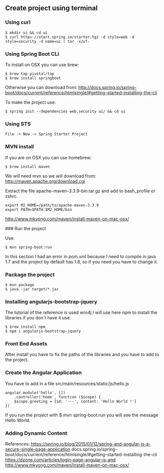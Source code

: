Create project using terminal
-----------------------------

### Using curl

```shell
$ mkdir ui && cd ui
$ curl https://start.spring.io/starter.tgz -d style=web -d style=security -d name=ui | tar -xzvf-
```

### Using Spring Boot CLI

To install on OSX you can use brew:

```shell
$ brew tap pivotal/tap
$ brew install springboot
```

Otherwise you can download from:
http://docs.spring.io/spring-boot/docs/current/reference/htmlsingle/#getting-started-installing-the-cli

To make the project use:

```shell
$ spring init --dependencies web,security ui/ && cd ui
```

### Using STS 

```shell
File -> New -> Spring Starter Project
```

### MVN install

If you are on OSX you can use homebrew:

```shell
$ brew install maven
```

We will need mvn so we will download from:
http://maven.apache.org/download.cgi

Extract the file apache-maven-3.3.9-bin.tar.gz and add to 
bash_profile or zshrc.

```shell
export M2_HOME=/path/to/apache-maven-3.3.9
export PATH=$PATH:$M2_HOME/bin
```

http://www.mkyong.com/maven/install-maven-on-mac-osx/

### Run the project

Use:

```shell
$ mvn spring-boot:run 
```

In this section I had an error in pom.xml because I need to compile in java 1.7
and the project by default has 1.8, so if you need you have to change it.

### Package the project

```shell
$ mvn package
$ java -jar target/*.jar
```

### Installing angularjs-bootstrap-jquery

The tutorial of the reference is used wro4j I will use
here npm to install the libraries if you don´t have it
use:

```shell
$ brew install npm
$ npm i angularjs-bootstrap-jquery
```

### Front End Assets

After install you have to fix the paths of the libraries and 
you have to add to the project.

### Create the Angular Application

You have to add in a file src/main/resources/static/js/hello.js

```shell
angular.module('hello', [])
    .controller('home', function ($scope) {
    $scope.greeting = {id: '---', content: 'Hello World !'}
})
```

If you run the project with $ mvn spring-boot:run you will see
the message Hello World.

### Adding Dynamic Content















References:
https://spring.io/blog/2015/01/12/spring-and-angular-js-a-secure-single-page-application
docs.spring.io/spring-boot/docs/current/reference/htmlsingle/#getting-started-installing-the-cli
https://dzone.com/articles/login-page-angular-js-and
http://www.mkyong.com/maven/install-maven-on-mac-osx/
